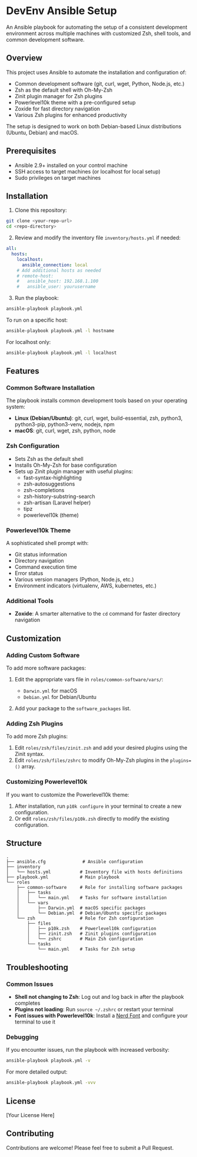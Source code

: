 # DevEnv Ansible Setup

An Ansible playbook for automating the setup of a consistent development environment across multiple machines with customized Zsh, shell tools, and common development software.

## Overview

This project uses Ansible to automate the installation and configuration of:

- Common development software (git, curl, wget, Python, Node.js, etc.)
- Zsh as the default shell with Oh-My-Zsh
- Zinit plugin manager for Zsh plugins
- Powerlevel10k theme with a pre-configured setup
- Zoxide for fast directory navigation
- Various Zsh plugins for enhanced productivity

The setup is designed to work on both Debian-based Linux distributions (Ubuntu, Debian) and macOS.

## Prerequisites

- Ansible 2.9+ installed on your control machine
- SSH access to target machines (or localhost for local setup)
- Sudo privileges on target machines

## Installation

1. Clone this repository:

```bash
git clone <your-repo-url>
cd <repo-directory>
```

2. Review and modify the inventory file `inventory/hosts.yml` if needed:

```yaml
all:
  hosts:
    localhost:
      ansible_connection: local
    # Add additional hosts as needed
    # remote-host:
    #   ansible_host: 192.168.1.100
    #   ansible_user: yourusername
```

3. Run the playbook:

```bash
ansible-playbook playbook.yml
```

To run on a specific host:

```bash
ansible-playbook playbook.yml -l hostname
```

For localhost only:

```bash
ansible-playbook playbook.yml -l localhost
```

## Features

### Common Software Installation

The playbook installs common development tools based on your operating system:

- **Linux (Debian/Ubuntu)**: git, curl, wget, build-essential, zsh, python3, python3-pip, python3-venv, nodejs, npm
- **macOS**: git, curl, wget, zsh, python, node

### Zsh Configuration

- Sets Zsh as the default shell
- Installs Oh-My-Zsh for base configuration
- Sets up Zinit plugin manager with useful plugins:
  - fast-syntax-highlighting
  - zsh-autosuggestions
  - zsh-completions
  - zsh-history-substring-search
  - zsh-artisan (Laravel helper)
  - tipz
  - powerlevel10k (theme)

### Powerlevel10k Theme

A sophisticated shell prompt with:
- Git status information
- Directory navigation
- Command execution time
- Error status
- Various version managers (Python, Node.js, etc.)
- Environment indicators (virtualenv, AWS, kubernetes, etc.)

### Additional Tools

- **Zoxide**: A smarter alternative to the `cd` command for faster directory navigation

## Customization

### Adding Custom Software

To add more software packages:

1. Edit the appropriate vars file in `roles/common-software/vars/`:
   - `Darwin.yml` for macOS
   - `Debian.yml` for Debian/Ubuntu

2. Add your package to the `software_packages` list.

### Adding Zsh Plugins

To add more Zsh plugins:

1. Edit `roles/zsh/files/zinit.zsh` and add your desired plugins using the Zinit syntax.
2. Edit `roles/zsh/files/zshrc` to modify Oh-My-Zsh plugins in the `plugins=()` array.

### Customizing Powerlevel10k

If you want to customize the Powerlevel10k theme:

1. After installation, run `p10k configure` in your terminal to create a new configuration.
2. Or edit `roles/zsh/files/p10k.zsh` directly to modify the existing configuration.

## Structure

```
.
├── ansible.cfg              # Ansible configuration
├── inventory
│   └── hosts.yml           # Inventory file with hosts definitions
├── playbook.yml            # Main playbook
└── roles
    ├── common-software     # Role for installing software packages
    │   ├── tasks
    │   │   └── main.yml    # Tasks for software installation
    │   └── vars
    │       ├── Darwin.yml  # macOS specific packages
    │       └── Debian.yml  # Debian/Ubuntu specific packages
    └── zsh                 # Role for Zsh configuration
        ├── files
        │   ├── p10k.zsh    # Powerlevel10k configuration
        │   ├── zinit.zsh   # Zinit plugins configuration
        │   └── zshrc       # Main Zsh configuration
        └── tasks
            └── main.yml    # Tasks for Zsh setup
```

## Troubleshooting

### Common Issues

- **Shell not changing to Zsh**: Log out and log back in after the playbook completes
- **Plugins not loading**: Run `source ~/.zshrc` or restart your terminal
- **Font issues with Powerlevel10k**: Install a [Nerd Font](https://www.nerdfonts.com/) and configure your terminal to use it

### Debugging

If you encounter issues, run the playbook with increased verbosity:

```bash
ansible-playbook playbook.yml -v
```

For more detailed output:

```bash
ansible-playbook playbook.yml -vvv
```

## License

[Your License Here]

## Contributing

Contributions are welcome! Please feel free to submit a Pull Request.

